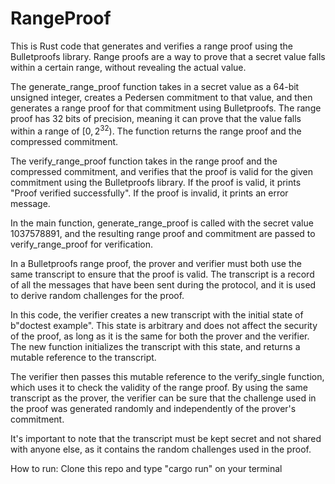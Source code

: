 # RangeProof

This is Rust code that generates and verifies a range proof using the Bulletproofs library. 
Range proofs are a way to prove that a secret value falls within a certain range, without revealing the actual value.

The generate_range_proof function takes in a secret value as a 64-bit unsigned integer, creates a Pedersen commitment to that value, and then generates a range proof for that commitment using Bulletproofs. The range proof has 32 bits of precision, meaning it can prove that the value falls within a range of $[0, 2^{32})$. 
The function returns the range proof and the compressed commitment.

The verify_range_proof function takes in the range proof and the compressed commitment, and verifies that the proof is valid for the given commitment using the Bulletproofs library. 
If the proof is valid, it prints "Proof verified successfully". 
If the proof is invalid, it prints an error message.

In the main function, generate_range_proof is called with the secret value 1037578891, and the resulting range proof and commitment are passed to verify_range_proof for verification.

In a Bulletproofs range proof, the prover and verifier must both use the same transcript to ensure that the proof is valid. The transcript is a record of all the messages that have been sent during the protocol, and it is used to derive random challenges for the proof.

In this code, the verifier creates a new transcript with the initial state of b"doctest example". This state is arbitrary and does not affect the security of the proof, as long as it is the same for both the prover and the verifier. The new function initializes the transcript with this state, and returns a mutable reference to the transcript.

The verifier then passes this mutable reference to the verify_single function, which uses it to check the validity of the range proof. By using the same transcript as the prover, the verifier can be sure that the challenge used in the proof was generated randomly and independently of the prover's commitment.

It's important to note that the transcript must be kept secret and not shared with anyone else, as it contains the random challenges used in the proof.


How to run:
Clone this repo and type "cargo run" on your terminal
